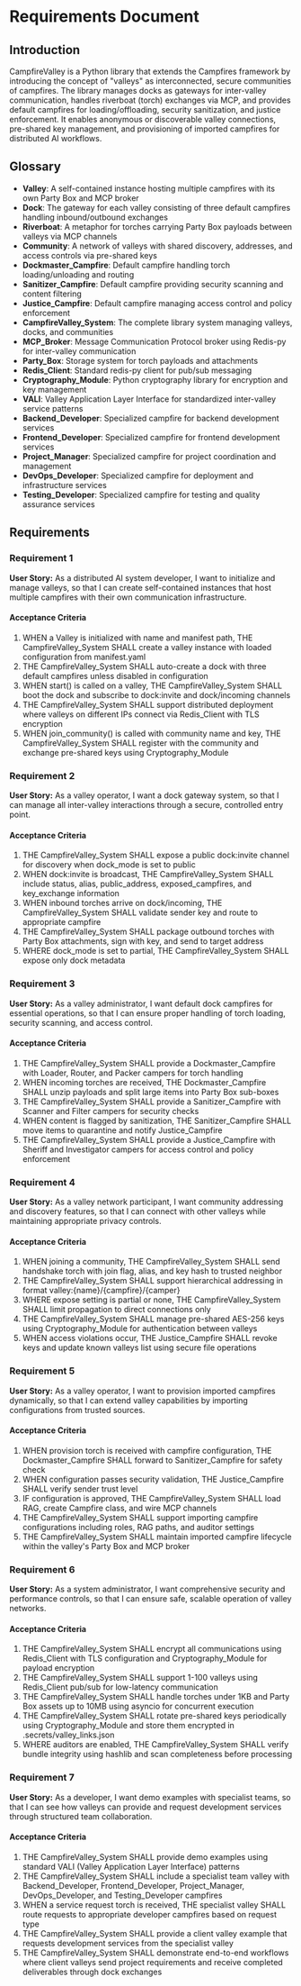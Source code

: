 # Requirements Document

## Introduction

CampfireValley is a Python library that extends the Campfires framework by introducing the concept of "valleys" as interconnected, secure communities of campfires. The library manages docks as gateways for inter-valley communication, handles riverboat (torch) exchanges via MCP, and provides default campfires for loading/offloading, security sanitization, and justice enforcement. It enables anonymous or discoverable valley connections, pre-shared key management, and provisioning of imported campfires for distributed AI workflows.

## Glossary

- **Valley**: A self-contained instance hosting multiple campfires with its own Party Box and MCP broker
- **Dock**: The gateway for each valley consisting of three default campfires handling inbound/outbound exchanges
- **Riverboat**: A metaphor for torches carrying Party Box payloads between valleys via MCP channels
- **Community**: A network of valleys with shared discovery, addresses, and access controls via pre-shared keys
- **Dockmaster_Campfire**: Default campfire handling torch loading/unloading and routing
- **Sanitizer_Campfire**: Default campfire providing security scanning and content filtering
- **Justice_Campfire**: Default campfire managing access control and policy enforcement
- **CampfireValley_System**: The complete library system managing valleys, docks, and communities
- **MCP_Broker**: Message Communication Protocol broker using Redis-py for inter-valley communication
- **Party_Box**: Storage system for torch payloads and attachments
- **Redis_Client**: Standard redis-py client for pub/sub messaging
- **Cryptography_Module**: Python cryptography library for encryption and key management
- **VALI**: Valley Application Layer Interface for standardized inter-valley service patterns
- **Backend_Developer**: Specialized campfire for backend development services
- **Frontend_Developer**: Specialized campfire for frontend development services  
- **Project_Manager**: Specialized campfire for project coordination and management
- **DevOps_Developer**: Specialized campfire for deployment and infrastructure services
- **Testing_Developer**: Specialized campfire for testing and quality assurance services

## Requirements

### Requirement 1

**User Story:** As a distributed AI system developer, I want to initialize and manage valleys, so that I can create self-contained instances that host multiple campfires with their own communication infrastructure.

#### Acceptance Criteria

1. WHEN a Valley is initialized with name and manifest path, THE CampfireValley_System SHALL create a valley instance with loaded configuration from manifest.yaml
2. THE CampfireValley_System SHALL auto-create a dock with three default campfires unless disabled in configuration
3. WHEN start() is called on a valley, THE CampfireValley_System SHALL boot the dock and subscribe to dock:invite and dock/incoming channels
4. THE CampfireValley_System SHALL support distributed deployment where valleys on different IPs connect via Redis_Client with TLS encryption
5. WHEN join_community() is called with community name and key, THE CampfireValley_System SHALL register with the community and exchange pre-shared keys using Cryptography_Module

### Requirement 2

**User Story:** As a valley operator, I want a dock gateway system, so that I can manage all inter-valley interactions through a secure, controlled entry point.

#### Acceptance Criteria

1. THE CampfireValley_System SHALL expose a public dock:invite channel for discovery when dock_mode is set to public
2. WHEN dock:invite is broadcast, THE CampfireValley_System SHALL include status, alias, public_address, exposed_campfires, and key_exchange information
3. WHEN inbound torches arrive on dock/incoming, THE CampfireValley_System SHALL validate sender key and route to appropriate campfire
4. THE CampfireValley_System SHALL package outbound torches with Party Box attachments, sign with key, and send to target address
5. WHERE dock_mode is set to partial, THE CampfireValley_System SHALL expose only dock metadata

### Requirement 3

**User Story:** As a valley administrator, I want default dock campfires for essential operations, so that I can ensure proper handling of torch loading, security scanning, and access control.

#### Acceptance Criteria

1. THE CampfireValley_System SHALL provide a Dockmaster_Campfire with Loader, Router, and Packer campers for torch handling
2. WHEN incoming torches are received, THE Dockmaster_Campfire SHALL unzip payloads and split large items into Party Box sub-boxes
3. THE CampfireValley_System SHALL provide a Sanitizer_Campfire with Scanner and Filter campers for security checks
4. WHEN content is flagged by sanitization, THE Sanitizer_Campfire SHALL move items to quarantine and notify Justice_Campfire
5. THE CampfireValley_System SHALL provide a Justice_Campfire with Sheriff and Investigator campers for access control and policy enforcement

### Requirement 4

**User Story:** As a valley network participant, I want community addressing and discovery features, so that I can connect with other valleys while maintaining appropriate privacy controls.

#### Acceptance Criteria

1. WHEN joining a community, THE CampfireValley_System SHALL send handshake torch with join flag, alias, and key hash to trusted neighbor
2. THE CampfireValley_System SHALL support hierarchical addressing in format valley:{name}/{campfire}/{camper}
3. WHERE expose setting is partial or none, THE CampfireValley_System SHALL limit propagation to direct connections only
4. THE CampfireValley_System SHALL manage pre-shared AES-256 keys using Cryptography_Module for authentication between valleys
5. WHEN access violations occur, THE Justice_Campfire SHALL revoke keys and update known valleys list using secure file operations

### Requirement 5

**User Story:** As a valley operator, I want to provision imported campfires dynamically, so that I can extend valley capabilities by importing configurations from trusted sources.

#### Acceptance Criteria

1. WHEN provision torch is received with campfire configuration, THE Dockmaster_Campfire SHALL forward to Sanitizer_Campfire for safety check
2. WHEN configuration passes security validation, THE Justice_Campfire SHALL verify sender trust level
3. IF configuration is approved, THE CampfireValley_System SHALL load RAG, create Campfire class, and wire MCP channels
4. THE CampfireValley_System SHALL support importing campfire configurations including roles, RAG paths, and auditor settings
5. THE CampfireValley_System SHALL maintain imported campfire lifecycle within the valley's Party Box and MCP broker

### Requirement 6

**User Story:** As a system administrator, I want comprehensive security and performance controls, so that I can ensure safe, scalable operation of valley networks.

#### Acceptance Criteria

1. THE CampfireValley_System SHALL encrypt all communications using Redis_Client with TLS configuration and Cryptography_Module for payload encryption
2. THE CampfireValley_System SHALL support 1-100 valleys using Redis_Client pub/sub for low-latency communication
3. THE CampfireValley_System SHALL handle torches under 1KB and Party Box assets up to 10MB using asyncio for concurrent execution
4. THE CampfireValley_System SHALL rotate pre-shared keys periodically using Cryptography_Module and store them encrypted in .secrets/valley_links.json
5. WHERE auditors are enabled, THE CampfireValley_System SHALL verify bundle integrity using hashlib and scan completeness before processing

### Requirement 7

**User Story:** As a developer, I want demo examples with specialist teams, so that I can see how valleys can provide and request development services through structured team collaboration.

#### Acceptance Criteria

1. THE CampfireValley_System SHALL provide demo examples using standard VALI (Valley Application Layer Interface) patterns
2. THE CampfireValley_System SHALL include a specialist team valley with Backend_Developer, Frontend_Developer, Project_Manager, DevOps_Developer, and Testing_Developer campfires
3. WHEN a service request torch is received, THE specialist valley SHALL route requests to appropriate developer campfires based on request type
4. THE CampfireValley_System SHALL provide a client valley example that requests development services from the specialist valley
5. THE CampfireValley_System SHALL demonstrate end-to-end workflows where client valleys send project requirements and receive completed deliverables through dock exchanges